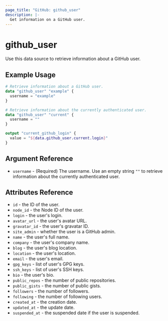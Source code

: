 ```yaml
---
page_title: "GitHub: github_user"
description: |-
  Get information on a GitHub user.
---
```


# github\_user

Use this data source to retrieve information about a GitHub user.

## Example Usage

```terraform
# Retrieve information about a GitHub user.
data "github_user" "example" {
  username = "example"
}

# Retrieve information about the currently authenticated user.
data "github_user" "current" {
  username = ""
}

output "current_github_login" {
  value = "${data.github_user.current.login}"
}
```

## Argument Reference

* `username` - (Required) The username. Use an empty string `""` to retrieve information about the currently authenticated user.

## Attributes Reference

* `id` - the ID of the user.
* `node_id` - the Node ID of the user.
* `login` - the user's login.
* `avatar_url` - the user's avatar URL.
* `gravatar_id` - the user's gravatar ID.
* `site_admin` - whether the user is a GitHub admin.
* `name` - the user's full name.
* `company` - the user's company name.
* `blog` - the user's blog location.
* `location` - the user's location.
* `email` - the user's email.
* `gpg_keys` - list of user's GPG keys.
* `ssh_keys` - list of user's SSH keys.
* `bio` - the user's bio.
* `public_repos` - the number of public repositories.
* `public_gists` - the number of public gists.
* `followers` - the number of followers.
* `following` - the number of following users.
* `created_at` - the creation date.
* `updated_at` - the update date.
* `suspended_at` - the suspended date if the user is suspended.
